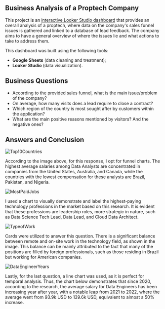 ## Business Analysis of a Proptech Company
This project is an [interactive Looker Studio dashboard](https://lookerstudio.google.com/reporting/8c8084c4-de29-4d9b-aeaf-e582c2ab9f23/page/QHAID) that provides an overall analysis of a proptech, where data on the company's sales funnel issues is gathered and linked to a database of lead feedback. The company aims to have a general overview of where the issues lie and what actions to take to address them.

This dashboard was built using the following tools:
- **Google Sheets** (data cleaning and treatment);
- **Looker Studio** (data visualization).

## Business Questions
- According to the provided sales funnel, what is the main issue/problem of the company?
- On average, how many visits does a lead require to close a contract?
- Which region of the country is most sought after by customers within the application?
- What are the main positive reasons mentioned by visitors? And the negative ones?

## Answers and Conclusion

![Top10Countries](highest_lowest_avg.png)

According to the image above, for this response, I opt for funnel charts. The highest average salaries among Data Analysts are concentrated in companies from the United States, Australia, and Canada, while the countries with the lowest compensation for these analysts are Brazil, Pakistan, and Nigeria.


![MostPaidJobs](most_paid_jobs_2.png)

I used a chart to visually demonstrate and label the highest-paying technology professions in the market based on this research. It is evident that these professions are leadership roles, more strategic in nature, such as Data Science Tech Lead, Data Lead, and Cloud Data Architect.


![TypeofWork](type_of_work.png)

Cards were utilized to answer this question. There is a significant balance between remote and on-site work in the technology field, as shown in the image. This balance can be mainly attributed to the fact that many of the positions are filled by foreign professionals, such as those residing in Brazil but working for American companies.


![DataEngineerYears](avg_sal_data_engineer_2.png)

Lastly, for the last question, a line chart was used, as it is perfect for temporal analysis. Thus, the chart below demonstrates that since 2020, according to the research, the average salary for Data Engineers has been increasing year after year, with a notable leap from 2021 to 2022, where the average went from 93.9k USD to 139.6k USD, equivalent to almost a 50% increase.

